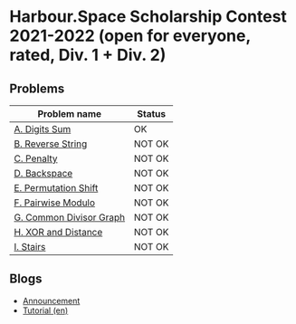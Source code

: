 # Harbour.Space Scholarship Contest 2021-2022 (open for everyone, rated, Div. 1 + Div. 2)

## Problems

|Problem name|Status|
|------------|---------|
| [A. Digits Sum](problems/A._Digits_Sum.md)|OK|
| [B. Reverse String](problems/B._Reverse_String.md)|NOT OK|
| [C. Penalty](problems/C._Penalty.md)|NOT OK|
| [D. Backspace](problems/D._Backspace.md)|NOT OK|
| [E. Permutation Shift](problems/E._Permutation_Shift.md)|NOT OK|
| [F. Pairwise Modulo](problems/F._Pairwise_Modulo.md)|NOT OK|
| [G. Common Divisor Graph](problems/G._Common_Divisor_Graph.md)|NOT OK|
| [H. XOR and Distance](problems/H._XOR_and_Distance.md)|NOT OK|
| [I. Stairs](problems/I._Stairs.md)|NOT OK|
## Blogs

- [Announcement](blogs/Announcement.md)
- [Tutorial (en)](blogs/Tutorial_(en).md)
